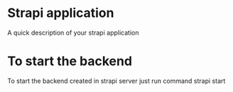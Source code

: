 # Strapi application

A quick description of your strapi application


# To start the backend 

To start the backend created in strapi server just run command 
strapi start

